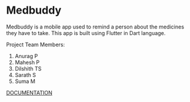 # Medbuddy
Medbuddy is a mobile app used to remind a person about the medicines they have to take. This app is built using Flutter in Dart language.

Project Team Members:
1. Anurag P<br>
2. Mahesh P<br>
3. Dilshith TS<br>
4. Sarath S<br>
5. Suma M<br>

<a href="/doc.md">DOCUMENTATION</a>